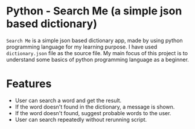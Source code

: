 # Python - Search Me (a simple json based dictionary)

`Search Me` is a simple json based dictionary app, made by using python programming language for my learning purpose. I have used `dictionary.json` file as the source file. My main focus of this project is to understand some basics of python programming language as a beginner.

# Features
  - User can search a word and get the result.
  - If the word doesn't found in the dictionary, a message is shown.
  - If the word doesn't found, suggest probable words to the user.
  - User can search repeatedly without rerunning script.


